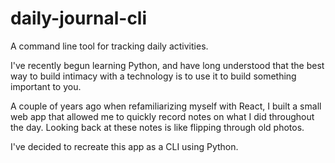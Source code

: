 # daily-journal-cli

A command line tool for tracking daily activities.

I've recently begun learning Python, and have long understood that the best way to build intimacy with a technology is to use it to build something important to you.

A couple of years ago when refamiliarizing myself with React, I built a small web app that allowed me to quickly record notes on what I did throughout the day. Looking back at these notes is like flipping through old photos.

I've decided to recreate this app as a CLI using Python.
